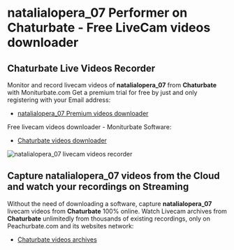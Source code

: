 # natalialopera_07 Performer on Chaturbate - Free LiveCam videos downloader

## Chaturbate Live Videos Recorder

Monitor and record livecam videos of **natalialopera_07** from **Chaturbate** with Moniturbate.com
Get a premium trial for free by just and only registering with your Email address:
* [natalialopera_07 Premium videos downloader](https://moniturbate.com/request-demo-licence-key.html)

Free livecam videos downloader - Moniturbate Software:
* [Chaturbate videos downloader](https://moniturbate.com/moniturbate-download-software.html)

![natalialopera_07 livecam videos recorder](https://peachurnet.com/templates/moniturbate-software.png)


## Capture natalialopera_07 videos from the Cloud and watch your recordings on Streaming

Without the need of downloading a software, capture **natalialopera_07** livecam videos from **Chaturbate** 100% online.
Watch Livecam archives from **Chaturbate** unlimitedly from thousands of existing recordings, only on Peachurbate.com and its websites network:
* [Chaturbate videos archives](https://peachurnet.com/)